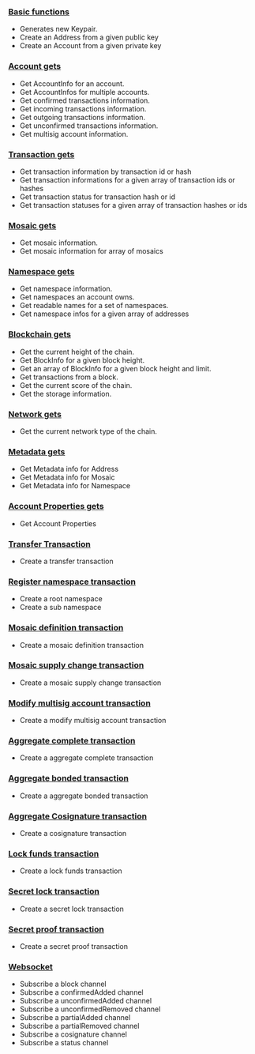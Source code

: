 ###  [Basic functions](https://github.com/proximax-storage/go-xpx-catapult-sdk/wiki/Examples-Basic-Functions)

- Generates new Keypair.
- Create an Address from a given public key
- Create an Account from a given private key

### [Account gets](https://github.com/proximax-storage/go-xpx-catapult-sdk/wiki/Examples-Get-Account-info)

- Get AccountInfo for an account.
- Get AccountInfos for multiple accounts.
- Get confirmed transactions information.
- Get incoming transactions information.
- Get outgoing transactions information.
- Get unconfirmed transactions information.
- Get multisig account information.

### [Transaction gets](https://github.com/proximax-storage/go-xpx-catapult-sdk/wiki/Examples-Get-Transactions-info)

- Get transaction information by transaction id or hash
- Get transaction informations for a given array of transaction ids or hashes
- Get transaction status for transaction hash or id
- Get transaction statuses for a given array of transaction hashes or ids

### [Mosaic gets](https://github.com/proximax-storage/go-xpx-catapult-sdk/wiki/Examples-Get-Mosaic-info)

- Get mosaic information.
- Get mosaic information for array of mosaics

### [Namespace gets](https://github.com/proximax-storage/go-xpx-catapult-sdk/wiki/Examples-Get-Namespace-info)

- Get namespace information.
- Get namespaces an account owns.
- Get readable names for a set of namespaces.
- Get namespace infos for a given array of addresses

### [Blockchain gets](https://github.com/proximax-storage/go-xpx-catapult-sdk/wiki/Examples-Get-BlockChain-info)

- Get the current height of the chain.
- Get BlockInfo for a given block height.
- Get an array of BlockInfo for a given block height and limit.
- Get transactions from a block.
- Get the current score of the chain.
- Get the storage information.

### [Network gets](https://github.com/proximax-storage/go-xpx-catapult-sdk/wiki/Examples-Get-Network-info)

- Get the current network type of the chain.

### [Metadata gets](https://github.com/proximax-storage/go-xpx-catapult-sdk/wiki/Examples-Get-Metadata-info)

- Get Metadata info for Address
- Get Metadata info for Mosaic
- Get Metadata info for Namespace

### [Account Properties gets](https://github.com/proximax-storage/go-xpx-catapult-sdk/wiki/Examples-Get-Metadata-info)

- Get Account Properties

### [Transfer Transaction](https://github.com/proximax-storage/go-xpx-catapult-sdk/wiki/Transfer-Transaction)
 - Create a transfer transaction
### [Register namespace transaction](https://github.com/proximax-storage/go-xpx-catapult-sdk/wiki/Register-namespace-transaction)
 - Create a root namespace
 - Create a sub namespace
### [Mosaic definition transaction](https://github.com/proximax-storage/go-xpx-catapult-sdk/wiki/Mosaic-definition-transaction)
 - Create a mosaic definition transaction
### [Mosaic supply change transaction](https://github.com/proximax-storage/go-xpx-catapult-sdk/wiki/Mosaic-supply-change-transaction)
 - Create a mosaic supply change transaction
### [Modify multisig account transaction](https://github.com/proximax-storage/go-xpx-catapult-sdk/wiki/Modify-multisig-account-transaction)
 - Create a modify multisig account transaction
### [Aggregate complete transaction](https://github.com/proximax-storage/go-xpx-catapult-sdk/wiki/Aggregate-complete-transaction)
 - Create a aggregate complete transaction
### [Aggregate bonded transaction](https://github.com/proximax-storage/go-xpx-catapult-sdk/wiki/Aggregate-bonded-transactions)
 - Create a aggregate bonded transaction
### [Aggregate Cosignature transaction]()
 - Create a cosignature transaction
### [Lock funds transaction]()
 - Create a lock funds transaction
### [Secret lock transaction]()
 - Create a secret lock transaction
### [Secret proof transaction]()
 - Create a secret proof transaction
### [Websocket](https://github.com/proximax-storage/go-xpx-catapult-sdk/wiki/Websocket)
 - Subscribe a block channel
 - Subscribe a confirmedAdded channel
 - Subscribe a unconfirmedAdded channel
 - Subscribe a unconfirmedRemoved channel
 - Subscribe a partialAdded channel
 - Subscribe a partialRemoved channel
 - Subscribe a cosignature channel
 - Subscribe a status channel
